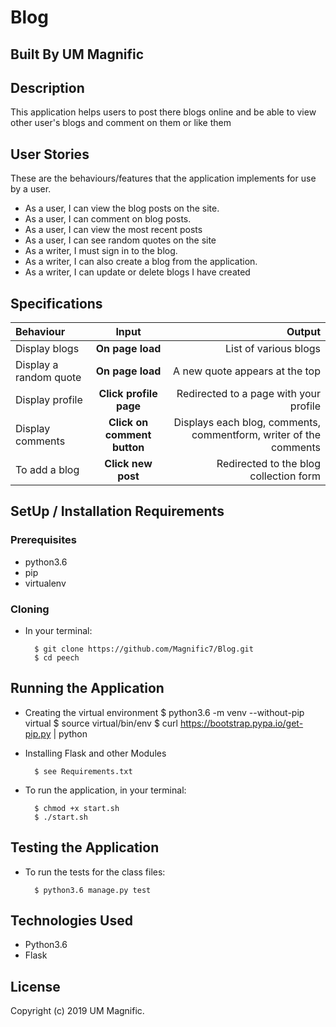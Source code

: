 # Blog
## Built By UM Magnific
## Description
This application helps users to post there blogs online and be able to view other user's blogs and comment on them or like them
## User Stories
These are the behaviours/features that the application implements for use by a user.

* As a user, I can view the blog posts on the site.
* As a user, I can comment on blog posts.
* As a user, I can view the most recent posts
* As a user, I can see random quotes on the site
* As a writer, I must sign in to the blog.
* As a writer, I can also create a blog from the application.
* As a writer, I can update or delete blogs I have created

## Specifications
| Behaviour | Input | Output |
| :---------------- | :---------------: | ------------------: |
| Display blogs | **On page load** | List of various blogs |
| Display a random quote | **On page load** | A new quote appears at the top |
| Display profile | **Click profile page** | Redirected to a page with your profile |
| Display comments | **Click on comment button** | Displays each blog, comments, commentform, writer of the comments |
| To add a blog  | **Click new post** | Redirected to the blog collection form|


## SetUp / Installation Requirements
### Prerequisites
* python3.6
* pip
* virtualenv

### Cloning
* In your terminal:

        $ git clone https://github.com/Magnific7/Blog.git
        $ cd peech

## Running the Application
* Creating the virtual environment
        $ python3.6 -m venv --without-pip virtual
        $ source virtual/bin/env
        $ curl https://bootstrap.pypa.io/get-pip.py | python

* Installing Flask and other Modules

        $ see Requirements.txt
* To run the application, in your terminal:

        $ chmod +x start.sh
        $ ./start.sh
## Testing the Application
* To run the tests for the class files:

        $ python3.6 manage.py test

## Technologies Used
* Python3.6
* Flask

## License

Copyright (c) 2019 UM Magnific.
